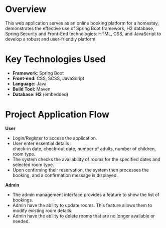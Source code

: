 # Overview
This web application serves as an online booking platform for a homestay, demonstrates the effective use of Spring Boot framework, H2 database, Spring Security and Front-End technologies: HTML, CSS, and JavaScript to develop a robust and user-friendly platform.  

# Key Technologies Used
- **Framework**: Spring Boot
- **Front-end:** CSS, SCSS, JavaScript
- **Language:** Java
- **Build Tool:** Maven
- **Database: H2** (embedded) 

# Project Application Flow
**User** 

- Login/Register to access the application.
- User enter essential details :<br>check-in date, check-out date, number of adults, number of children, room type.
- The system checks the availability of rooms for the specified dates and selected room type.
- Upon confirming their reservation, the system then processes the booking, and a confirmation message is displayed.

**Admin** 

- The admin management interface provides a feature to show the list of bookings.
- Admin have the ability to update rooms. This feature allows them to modify existing room details.
- Admin have the ability to delete rooms that are no longer available or needed.
